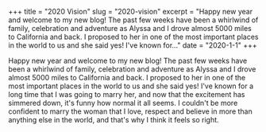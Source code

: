 +++
title = "2020 Vision"
slug = "2020-vision"
excerpt = "Happy new year and welcome to my new blog! The past few weeks have been a whirlwind of family, celebration and adventure as Alyssa and I drove almost 5000 miles to California and back. I proposed to her in one of the most important places in the world to us and she said yes! I've known for..."
date = "2020-1-1"
+++

Happy new year and welcome to my new blog! The past few weeks have been a whirlwind of family, celebration and adventure as Alyssa and I drove almost 5000 miles to California and back. I proposed to her in one of the most important places in the world to us and she said yes! I've known for a long time that I was going to marry her, and now that the excitement has simmered down, it's funny how normal it all seems. I couldn't be more confident to marry the woman that I love, respect and believe in more than anything else in the world, and that's why I think it feels so right.